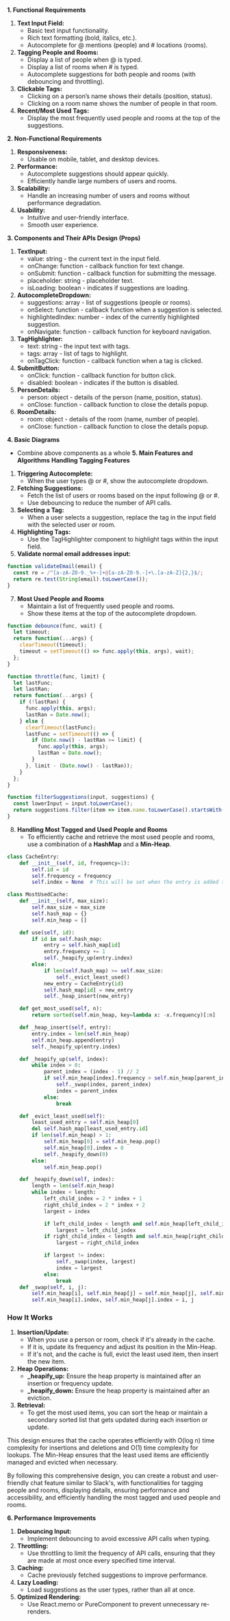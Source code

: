 
**1. Functional Requirements**
1. **Text Input Field:**
	- Basic text input functionality.
	- Rich text formatting (bold, italics, etc.).
	- Autocomplete for @ mentions (people) and # locations (rooms).
2. **Tagging People and Rooms:**
	- Display a list of people when @ is typed.
	- Display a list of rooms when # is typed.
	- Autocomplete suggestions for both people and rooms (with debouncing and throttling).
3. **Clickable Tags:**
	- Clicking on a person’s name shows their details (position, status).
	- Clicking on a room name shows the number of people in that room.
4. **Recent/Most Used Tags:**
	- Display the most frequently used people and rooms at the top of the suggestions.

**2. Non-Functional Requirements**
1. **Responsiveness:**
	- Usable on mobile, tablet, and desktop devices.
2. **Performance:**
	- Autocomplete suggestions should appear quickly.
	- Efficiently handle large numbers of users and rooms.
3. **Scalability:**
	- Handle an increasing number of users and rooms without performance degradation.
4. **Usability:**
	- Intuitive and user-friendly interface.
	- Smooth user experience.

**3. Components and Their APIs Design (Props)**
1. **TextInput:**
	- value: string - the current text in the input field.
	- onChange: function - callback function for text change.
	- onSubmit: function - callback function for submitting the message.
	- placeholder: string - placeholder text.
	- isLoading: boolean - indicates if suggestions are loading.
2. **AutocompleteDropdown:**
	- suggestions: array - list of suggestions (people or rooms).
	- onSelect: function - callback function when a suggestion is selected.
	- highlightedIndex: number - index of the currently highlighted suggestion.
	- onNavigate: function - callback function for keyboard navigation.
3. **TagHighlighter:**
	- text: string - the input text with tags.
	- tags: array - list of tags to highlight.
	- onTagClick: function - callback function when a tag is clicked.
4. **SubmitButton:**
	- onClick: function - callback function for button click.
	- disabled: boolean - indicates if the button is disabled.
5. **PersonDetails:**
	- person: object - details of the person (name, position, status).
	- onClose: function - callback function to close the details popup.
6. **RoomDetails:**
	- room: object - details of the room (name, number of people).
	- onClose: function - callback function to close the details popup.

**4. Basic Diagrams**
- Combine above components as a whole
**5. Main Features and Algorithms**
**Handling Tagging Features**
1. **Triggering Autocomplete:**
	- When the user types @ or #, show the autocomplete dropdown.
2. **Fetching Suggestions:**
	- Fetch the list of users or rooms based on the input following @ or #.
	- Use debouncing to reduce the number of API calls.
3. **Selecting a Tag:**
	- When a user selects a suggestion, replace the tag in the input field with the selected user or room.
5. **Highlighting Tags:**
	- Use the TagHighlighter component to highlight tags within the input field.
6. **Validate normal email addresses input:**
```js
function validateEmail(email) {
  const re = /^[a-zA-Z0-9._%+-]+@[a-zA-Z0-9.-]+\.[a-zA-Z]{2,}$/;
  return re.test(String(email).toLowerCase());
}
 ```

7. **Most Used People and Rooms**
	- Maintain a list of frequently used people and rooms.
	- Show these items at the top of the autocomplete dropdown.
```js
function debounce(func, wait) {
  let timeout;
  return function(...args) {
    clearTimeout(timeout);
    timeout = setTimeout(() => func.apply(this, args), wait);
  };
}

function throttle(func, limit) {
  let lastFunc;
  let lastRan;
  return function(...args) {
    if (!lastRan) {
      func.apply(this, args);
      lastRan = Date.now();
    } else {
      clearTimeout(lastFunc);
      lastFunc = setTimeout(() => {
        if (Date.now() - lastRan >= limit) {
          func.apply(this, args);
          lastRan = Date.now();
        }
      }, limit - (Date.now() - lastRan));
    }
  };
}

function filterSuggestions(input, suggestions) {
  const lowerInput = input.toLowerCase();
  return suggestions.filter(item => item.name.toLowerCase().startsWith(lowerInput));
}
```

8. **Handling Most Tagged and Used People and Rooms**
	-  To efficiently cache and retrieve the most used people and rooms, use a combination of a **HashMap** and a **Min-Heap**.
```python
class CacheEntry:
    def __init__(self, id, frequency=1):
        self.id = id
        self.frequency = frequency
        self.index = None  # This will be set when the entry is added to the heap

class MostUsedCache:
    def __init__(self, max_size):
        self.max_size = max_size
        self.hash_map = {}
        self.min_heap = []

    def use(self, id):
        if id in self.hash_map:
            entry = self.hash_map[id]
            entry.frequency += 1
            self._heapify_up(entry.index)
        else:
            if len(self.hash_map) >= self.max_size:
                self._evict_least_used()
            new_entry = CacheEntry(id)
            self.hash_map[id] = new_entry
            self._heap_insert(new_entry)

    def get_most_used(self, n):
        return sorted(self.min_heap, key=lambda x: -x.frequency)[:n]

    def _heap_insert(self, entry):
        entry.index = len(self.min_heap)
        self.min_heap.append(entry)
        self._heapify_up(entry.index)

    def _heapify_up(self, index):
        while index > 0:
            parent_index = (index - 1) // 2
            if self.min_heap[index].frequency > self.min_heap[parent_index].frequency:
                self._swap(index, parent_index)
                index = parent_index
            else:
                break

    def _evict_least_used(self):
        least_used_entry = self.min_heap[0]
        del self.hash_map[least_used_entry.id]
        if len(self.min_heap) > 1:
            self.min_heap[0] = self.min_heap.pop()
            self.min_heap[0].index = 0
            self._heapify_down(0)
        else:
            self.min_heap.pop()

    def _heapify_down(self, index):
        length = len(self.min_heap)
        while index < length:
            left_child_index = 2 * index + 1
            right_child_index = 2 * index + 2
            largest = index

            if left_child_index < length and self.min_heap[left_child_index].frequency > self.min_heap[largest].frequency:
                largest = left_child_index
            if right_child_index < length and self.min_heap[right_child_index].frequency > self.min_heap[largest].frequency:
                largest = right_child_index

            if largest != index:
				self._swap(index, largest)
				index = largest
			else:
				break
	def _swap(self, i, j):
		self.min_heap[i], self.min_heap[j] = self.min_heap[j], self.min_heap[i]
		self.min_heap[i].index, self.min_heap[j].index = i, j
```
### How It Works
1. **Insertion/Update:**
   - When you use a person or room, check if it's already in the cache.
   - If it is, update its frequency and adjust its position in the Min-Heap.
   - If it's not, and the cache is full, evict the least used item, then insert the new item.
2. **Heap Operations:**
   - **_heapify_up:** Ensure the heap property is maintained after an insertion or frequency update.
   - **_heapify_down:** Ensure the heap property is maintained after an eviction.
3. **Retrieval:**
   - To get the most used items, you can sort the heap or maintain a secondary sorted list that gets updated during each insertion or update.

This design ensures that the cache operates efficiently with O(log n) time complexity for insertions and deletions and O(1) time complexity for lookups. The Min-Heap ensures that the least used items are efficiently managed and evicted when necessary.

By following this comprehensive design, you can create a robust and user-friendly chat feature similar to Slack's, with functionalities for tagging people and rooms, displaying details, ensuring performance and accessibility, and efficiently handling the most tagged and used people and rooms.

**6. Performance Improvements**
1. **Debouncing Input:**
	- Implement debouncing to avoid excessive API calls when typing.
2. **Throttling:**
	- Use throttling to limit the frequency of API calls, ensuring that they are made at most once every specified time interval.
3. **Caching:**
	- Cache previously fetched suggestions to improve performance.
4. **Lazy Loading:**
	- Load suggestions as the user types, rather than all at once.
5. **Optimized Rendering:**
	- Use React.memo or PureComponent to prevent unnecessary re-renders.